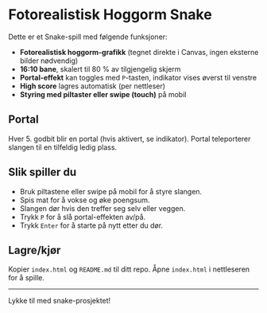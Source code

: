 # Fotorealistisk Hoggorm Snake

Dette er et Snake-spill med følgende funksjoner:
- **Fotorealistisk hoggorm-grafikk** (tegnet direkte i Canvas, ingen eksterne bilder nødvendig)
- **16:10 bane**, skalert til 80 % av tilgjengelig skjerm
- **Portal-effekt** kan toggles med `P`-tasten, indikator vises øverst til venstre
- **High score** lagres automatisk (per nettleser)
- **Styring med piltaster eller swipe (touch)** på mobil

## Portal
Hver 5. godbit blir en portal (hvis aktivert, se indikator). Portal teleporterer slangen til en tilfeldig ledig plass.

## Slik spiller du
- Bruk piltastene eller swipe på mobil for å styre slangen.
- Spis mat for å vokse og øke poengsum.
- Slangen dør hvis den treffer seg selv eller veggen.
- Trykk `P` for å slå portal-effekten av/på.
- Trykk `Enter` for å starte på nytt etter du dør.

## Lagre/kjør
Kopier `index.html` og `README.md` til ditt repo. Åpne `index.html` i nettleseren for å spille.

---

Lykke til med snake-prosjektet!